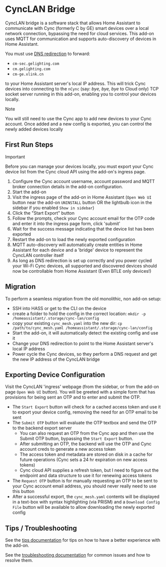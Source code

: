 # CyncLAN Bridge
CyncLAN bridge is a software stack that allows Home Assistant to communicate with Cync (formerly C by GE) 
smart devices over a local network connection, bypassing the need for cloud services.
This add-on uses MQTT for communication and supports auto-discovery of devices in Home Assistant.

You must use [DNS redirection](https://github.com/baudneo/hass-addons/tree/dev/docs/user/dns-setup.md) to forward: 
- `cm-sec.gelighting.com`
- `cm.gelighting.com`
- `cm-ge.xlink.cn`

to your Home Assistant server's local IP address. This will trick Cync devices into connecting to the `nCync` 
(say: _bye, bye, bye_ to Cloud only) TCP socket server running in this add-on, enabling you to control your devices locally.

>[!NOTE]
> You will still need to use the Cync app to add new devices to your Cync account. 
> Once added and a new config is exported, you can control the newly added devices locally


## First Run Steps
>[!IMPORTANT]
> Before you can manage your devices locally, you must export your Cync device list from the Cync cloud API
> using the add-on's ingress page.

1. Configure the Cync account username, account password and MQTT broker connection details in the add-on configuration.
2. Start the add-on
3. Visit the ingress page of the add-on in Home Assistant (`Open Web UI` button near the add-on `UNINSTALL` button OR the lightbulb icon in the sidebar if you enabled `Show in sidebar`)
4. Click the "Start Export" button
5. Follow the prompts, check your Cync account email for the OTP code and enter it into the ingress page form, click 'submit'
6. Wait for the success message indicating that the device list has been exported
7. Restart the add-on to load the newly exported configuration
8. MQTT auto-discovery will automatically create entities in Home Assistant for each device and a 'bridge' device to represent the CyncLAN controller itself
9. As long as DNS redirection is set up correctly and you power cycled your Wi-Fi Cync devices, all supported and discovered devices should now be controllable from Home Assistant (Even BTLE only devices!)

## Migration
To perform a seamless migration from the old monolithic, non add-on setup:
- SSH into HASS or get to the CLI on the device
- create a folder to hold the config in the correct location: `mkdir -p /homeassistant/.storage/cync-lan/config`
- copy your existing `cync_mesh.yaml` into the new dir: `cp /path/to/cync_mesh.yaml /homeassistant/.storage/cync-lan/config`
- Start the add-on, it will automatically detect the existing config and use it
- Change your DNS redirection to point to the Home Assistant server's local IP address
- Power cycle the Cync devices, so they perform a DNS request and get the new IP address of the CyncLAN bridge

## Exporting Device Configuration
Visit the CyncLAN 'ingress' webpage (from the sidebar, or from the add-on page `Open Web UI` button). You will be greeted with a simple form that has provisions for being sent an OTP and to enter and submit the OTP.

- The `Start Export` button will check for a cached access token and use it to export your device config, removing the need for an OTP email to be sent
- The `Submit OTP` button will evaluate the OTP textbox and send the OTP to the backend export server
    - You can also request an OTP from the Cync app and then use the Submit OTP button, bypassing the `Start Export` button.
    - After submitting an OTP, the backend will use the OTP and Cync account creds to generate a new access token
    - The access token and metadata are stored on disk in a cache for future operations (Cync sets a 24 hr expiration on new access tokens)
    - Cync cloud API supplies a refresh token, but I need to figure out the endpoint and data structure to use it for renewing access tokens 
- The `Request OTP` button is for manually requesting an OTP to be sent to your Cync account email address, you should never really need to use this button
- After a successful export, the `cync_mesh.yaml` contents will be displayed in a text-box with syntax highlighting (via PRISM) and a `Download Config File` button will be available to allow downloading the newly exported config


## Tips / Troubleshooting
See the [tips documentation](https://github.com/baudneo/hass-addons/tree/dev/docs/user/tips.md) for tips on how to have a better experience with the add-on.

See the [troubleshooting documentation](https://github.com/baudneo/hass-addons/tree/dev/docs/user/troubleshooting.md) for common issues and how to resolve them.